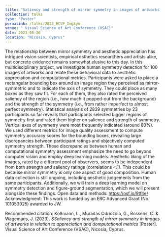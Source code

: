 ```yaml
---
title: "Saliency and strength of mirror symmetry in images of artworks in relation to appreciation and computational metrics"
collection: talks
type: "Poster"
permalink: /talks/2023_ECVP_ImgSym
venue: " Visual Science of Art Conference (VSAC)"
date: 2023-08-26
location: "Nicosia, Cyprus"
---
```

The relationship between mirror symmetry and aesthetic appreciation has intrigued vision scientists, empirical esthetics researchers and artists alike, but concrete evidence remains somewhat elusive to this day. In this multidisciplinary project, we investigate human symmetry detection for 100 images of artworks and relate these behavioral data to aesthetic appreciation and computational metrics. Participants were asked to place a rectangular bounding box around an image region they perceived as mirror-symmetric and to indicate the axis of symmetry. They could place as many boxes as they saw fit. For each of them, they also rated the perceived saliency of the region (i.e., how much it popped-out from the background) and the strength of the symmetry (i.e., from rather imperfect to almost perfect symmetry). Statistical analysis of 2839 symmetries by 23 participants so far reveals that participants selected bigger regions of symmetry first and rated them higher on salience and strength of symmetry. Vertical axes of symmetry were most frequently indicated (around 80%). We used different metrics for image quality assessment to compute symmetry accuracy scores for the bounding boxes, revealing large discrepancies between participant ratings and objectively computed symmetry strength. These discrepancies between human and computational symmetry assessment emphasize the need to go beyond computer vision and employ deep learning models. Aesthetic liking of the images, rated by a different pool of observers, seems to be independent from both strength and saliency ratings (correlations <.1). This could be because mirror symmetry is only one aspect of good composition. Human data collection is still ongoing, including aesthetic judgements from the same participants. Additionally, we will train a deep learning model on symmetry detection and figure-ground segmentation, which we will present alongside these findings.
Open data and methods: https://osf.io/9tf4e/
Acknowledgment: This work is funded by an ERC Advanced Grant (No. 101053925) awarded to JW.

Recommended citation: Koßmann, L., Muradás Odriozola, G., Bossens, C. & Wagemans, J. (2023). <i>SSaliency and strength of mirror symmetry in images of artworks in relation to appreciation and domputational metrics</i> [Poster]. Visual Science of Art Conference (VSAC), Nicosia, Cyprus.